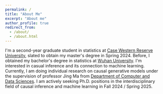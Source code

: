 ```yaml
---
permalink: /
title: "About Me"
excerpt: "About me"
author_profile: true
redirect_from: 
  - /about/
  - /about.html
---
```


I'm a second-year graduate student in statistics at [Case Western Reserve University](https://case.edu/), slated to obtain my master's degree in Spring 2024. Before, I obtained my bachelor's degree in statistics at [Wuhan University](https://en.whu.edu.cn/). I'm interested in casual inference and its connection to machine learning. Currently, I am doing individual research on causal generative models under the supervision of professor Jing Ma from [Department of Computer and Data Sciences](https://engineering.case.edu/computer-and-data-sciences). I am actively seeking Ph.D. positions in the interdisciplinary field of causal inference and machine learning in Fall 2024 / Spring 2025. 
